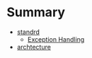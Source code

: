 # Summary

- [standrd](./standard/index.md)
  - [Exception Handling](./standard/exception_handling.md)
- [archtecture](./archtecture/index.md)
